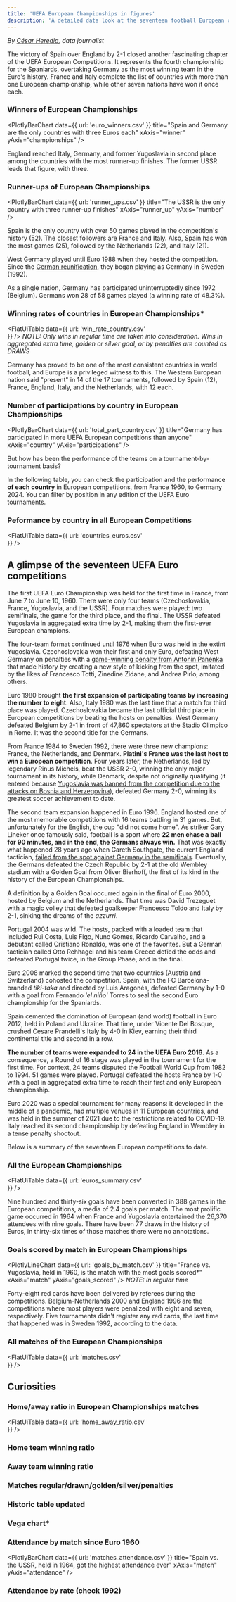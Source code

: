 ```yaml
---
title: 'UEFA European Championships in figures'
description: 'A detailed data look at the seventeen football European championships held since 1960'
---
```


*By [César Heredia](https://x.com/cahered), data journalist*

The victory of Spain over England by 2-1 closed another fascinating chapter of the UEFA European Competitions. It represents the fourth championship for the Spaniards, overtaking Germany as the most winning team in the Euro's history. France and Italy complete the list of countries with more than one European championship, while other seven nations have won it once each.

### Winners of European Championships
<PlotlyBarChart
  data={{
    url: 'euro_winners.csv'
  }}
  title="Spain and Germany are the only countries with three Euros each"
  xAxis="winner"
  yAxis="championships"
/>

England reached Italy, Germany, and former Yugoslavia in second place among the countries with the most runner-up finishes. The former USSR leads that figure, with three.

### Runner-ups of European Championships
<PlotlyBarChart
  data={{
    url: 'runner_ups.csv'
  }}
  title="The USSR is the only country with three runner-up finishes"
  xAxis="runner_up"
  yAxis="number"
/>

Spain is the only country with over 50 games played in the competition's history (52). The closest followers are France and Italy. Also, Spain has won the most games (25), followed by the Netherlands (22), and Italy (21).

West Germany played until Euro 1988 when they hosted the competition. Since the [German reunification](https://www.britannica.com/place/Germany/The-reunification-of-Germany), they began playing as Germany in Sweden (1992).

As a single nation, Germany has participated uninterruptedly since 1972 (Belgium). Germans won 28 of 58 games played (a winning rate of 48.3%).

### Winning rates of countries in European Championships*
<FlatUiTable
  data={{
    url: 'win_rate_country.csv'    
  }}
/>
*NOTE: Only wins in regular time are taken into consideration. Wins in aggregated extra time, golden or silver goal, or by penalties are counted as DRAWS*

Germany has proved to be one of the most consistent countries in world football, and Europe is a privileged witness to this. The Western European nation said "present" in 14 of the 17 tournaments, followed by Spain (12), France, England, Italy, and the Netherlands, with 12 each.

### Number of participations by country in European Championships
<PlotlyBarChart
  data={{
    url: 'total_part_country.csv'
  }}
  title="Germany has participated in more UEFA European competitions than anyone"
  xAxis="country"
  yAxis="participations"
/>

But how has been the performance of the teams on a tournament-by-tournament basis?

In the following table, you can check the participation and the performance **of each country** in European competitions, from France 1960, to Germany 2024. You can filter by position in any edition of the UEFA Euro tournaments.

### Peformance by country in all European Competitions
<FlatUiTable
  data={{
    url: 'countries_euros.csv'    
  }}
/>

## A glimpse of the seventeen UEFA Euro competitions

The first UEFA Euro Championship was held for the first time in France, from June 7 to June 10, 1960. There were only four teams (Czechoslovakia, France, Yugoslavia, and the USSR). Four matches were played: two semifinals, the game for the third place, and the final. The USSR defeated Yugoslavia in aggregated extra time by 2-1, making them the first-ever European champions.

The four-team format continued until 1976 when Euro was held in the extint Yugoslavia. Czechoslovakia won their first and only Euro, defeating West Germany on penalties with a [game-winning penalty from Antonin Panenka](https://youtu.be/ROG4-QPIDgo?feature=shared&t=101) that made history by creating a new style of kicking from the spot, imitated by the likes of Francesco Totti, Zinedine Zidane, and Andrea Pirlo, among others.

Euro 1980 brought **the first expansion of participating teams by increasing the number to eight**. Also, Italy 1980 was the last time that a match for third place was played. Czechoslovakia became the last official third place in European competitions by beating the hosts on penalties. West Germany defeated Belgium by 2-1 in front of 47,860 spectators at the Stadio Olimpico in Rome. It was the second title for the Germans.

From France 1984 to Sweden 1992, there were three new champions: France, the Netherlands, and Denmark. **Platini's France was the last host to win a European competition**. Four years later, the Netherlands, led by legendary Rinus Michels, beat the USSR 2-0, winning the only major tournament in its history, while Denmark, despite not originally qualifying (it entered because [Yugoslavia was banned from the competition due to the attacks on Bosnia and Herzegovina](https://www.upi.com/Archives/1992/05/31/Yugoslavia-barred-from-European-Championships/3160707284800/)), defeated Germany 2-0, winning its greatest soccer achievement to date.

The second team expansion happened in Euro 1996. England hosted one of the most memorable competitions with 16 teams battling in 31 games. But, unfortunately for the English, the cup "did not come home". As striker Gary Lineker once famously said, football is a sport where **22 men chase a ball for 90 minutes, and in the end, the Germans always win.** That was exactly what happened 28 years ago when Gareth Southgate, the current England tactician, [failed from the spot against Germany in the semifinals](https://www.telegraph.co.uk/news/2021/07/11/dont-cry-england-inside-story-gareth-southgate-felt-euro-96/). Eventually, the Germans defeated the Czech Republic by 2-1 at the old Wembley stadium with a Golden Goal from Oliver Bierhoff, the first of its kind in the history of the European Championships.

A definition by a Golden Goal occurred again in the final of Euro 2000, hosted by Belgium and the Netherlands. That time was David Trezeguet with a magic volley that defeated goalkeeper Francesco Toldo and Italy by 2-1, sinking the dreams of the *azzurri*.

Portugal 2004 was wild. The hosts, packed with a loaded team that included Rui Costa, Luis Figo, Nuno Gomes, Ricardo Carvalho, and a debutant called Cristiano Ronaldo, was one of the favorites. But a German tactician called Otto Rehhagel and his team Greece defied the odds and defeated Portugal twice, in the Group Phase, and in the final.

Euro 2008 marked the second time that two countries (Austria and Switzerland) cohosted the competition. Spain, with the FC Barcelona-branded *tiki-taka* and directed by Luis Aragonés, defeated Germany by 1-0 with a goal from Fernando *'el niño'* Torres to seal the second Euro championship for the Spaniards.

Spain cemented the domination of European (and world) football in Euro 2012, held in Poland and Ukraine. That time, under Vicente Del Bosque, crushed Cesare Prandelli's Italy by 4-0 in Kiev, earning their third continental title and second in a row.

**The number of teams were expanded to 24 in the UEFA Euro 2016**. As a consequence, a Round of 16 stage was played in the tournament for the first time. For context, 24 teams disputed the Football World Cup from 1982 to 1994. 51 games were played. Portugal defeated the hosts France by 1-0 with a goal in aggregated extra time to reach their first and only European championship.

Euro 2020 was a special tournament for many reasons: it developed in the middle of a pandemic, had multiple venues in 11 European countries, and was held in the summer of 2021 due to the restrictions related to COVID-19. Italy reached its second championship by defeating England in Wembley in a tense penalty shootout.

Below is a summary of the seventeen European competitions to date.

### All the European Championships
<FlatUiTable
  data={{
    url: 'euros_summary.csv'    
  }}
/>

Nine hundred and thirty-six goals have been converted in 388 games in the European competitions, a media of 2.4 goals per match. The most prolific game occurred in 1964 when France and Yugoslavia entertained the 26,370 attendees with nine goals. There have been 77 draws in the history of Euros, in thirty-six times of those matches there were no annotations.

### Goals scored by match in European Championships
<PlotlyLineChart
  data={{
    url: 'goals_by_match.csv'
  }}
  title="France vs. Yugoslavia, held in 1960, is the match with the most goals scored*"
  xAxis="match"
  yAxis="goals_scored"
/>
*NOTE: In regular time*

Forty-eight red cards have been delivered by referees during the competitions. Belgium-Netherlands 2000 and England 1996 are the competitions where most players were penalized with eight and seven, respectively. Five tournaments didn't register any red cards, the last time that happened was in Sweden 1992, according to the data.

### All matches of the European Championships
<FlatUiTable
  data={{
    url: 'matches.csv'    
  }}
/>

## Curiosities

### Home/away ratio in European Championships matches
<FlatUiTable
  data={{
    url: 'home_away_ratio.csv'    
  }}
/>

### Home team winning ratio

### Away team winning ratio

### Matches regular/drawn/golden/silver/penalties

### Historic table updated

### Vega chart*

### Attendance by match since Euro 1960
<PlotlyBarChart
  data={{
    url: 'matches_attendance.csv'
  }}
  title="Spain vs. the USSR, held in 1964, got the highest attendance ever"
  xAxis="match"
  yAxis="attendance"
/>

### Attendance by rate (check 1992)
